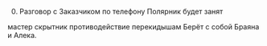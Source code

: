 

0. Разговор с Заказчиком по телефону
	Полярник будет занят
	
мастер скрытник
		противодействие перекидышам
		Берёт с собой Браяна и Алека.